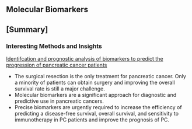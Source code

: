 ## Molecular Biomarkers

## [Summary]
### Interesting Methods and Insights
[Identifcation and prognostic analysis of biomarkers to predict the progression of pancreatic cancer patients](https://molmed.biomedcentral.com/articles/10.1186/s10020-022-00467-8)

- The surgical resection is the only treatment for pancreatic cancer. Only a minority of patients can obtain surgery and improving the overall survival rate is still a major challenge. 
- Molecular biomarkers are a significant approach for diagnostic and predictive use in pancreatic cancers.
- Precise biomarkers are urgently required to increase the efficiency of predicting a disease-free survival, overall survival, and sensitivity to immunotherapy in PC patients and improve the prognosis of PC. 
